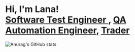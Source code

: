 <h1>Hi, I'm Lana! <br/><a href="https://github.com/joshmadakor1">Software Test Engineer </a>, <a href="https://www.linkedin.com/in/joshmadakor/">QA Automation Engineer</a>, <a href="https://www.youtube.com/c/joshmadakor">Trader</a></h1>

![Anurag's GitHub stats](https://github-readme-stats.vercel.app/api?username=CommittedtoQuality&show_icons=true)

<!--
**CommittedtoQuality/CommittedtoQuality** is a ✨ _special_ ✨ repository because its `README.md` (this file) appears on your GitHub profile.

Here are some ideas to get you started:

- 🔭 I’m currently working on ...
- 🌱 I’m currently learning ...
- 👯 I’m looking to collaborate on ...
- 🤔 I’m looking for help with ...
- 💬 Ask me about ...
- 📫 How to reach me: ...
- 😄 Pronouns: ...
- ⚡ Fun fact: ...
-->
